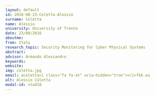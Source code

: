 ```yaml
---
layout: default 
id: 2016-08-23-Coletta-Alessio
surname: Coletta
name: Alessio
university: University of Trento
date: 23/08/2016
aboutme: 
from: Italy
research_topic: Security Monitoring for Cyber Physical Systems
abstract: 
advisor: Armando Alessandro
keywords: 
website: 
img: coletta.jpg
email: acoletta<i class="fa fa-at" aria-hidden="true"></i>fbk.eu
alt: Alessio Coletta
modal-id: stud18
---
```

